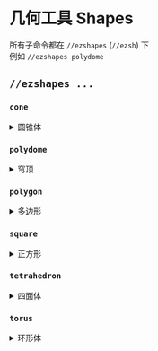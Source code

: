 # 几何工具 Shapes

所有子命令都在 `//ezshapes` (`//ezsh`) 下 \
例如 `//ezshapes polydome`

## `//ezshapes ...`

### `cone`

<details>

<summary>圆锥体</summary>

**`//ezsh cone <pattern> <radii> <height> [rotation] [-dos]`**

* **Pattern**: 指定方块。
* **Radii**: 定义圆锥体的半径。第一个值用于南北方向，第二个用于东西方向。如果旋转圆锥体，这些方向可能会改变。
* **Height**: 设置圆锥体的高度。
* **Rotation** (默认值: 0): 确定围绕y轴的旋转角度，以度为单位。如果使用 `-o` 参数，可以与玩家的瞄准方向对齐。
* **-d**: 激活时，生成尖端朝下的圆锥体。
* **-o**: 使用时，考虑玩家的瞄准方向以进行圆锥体的旋转。
* **-s**: 使用时，玩家的选择将大致覆盖形状。

</details>

### `polydome`

<details>

<summary>穹顶</summary>

**`//ezsh polydome <pattern> <sides> <radius> <height> [-vs]`**

* **Pattern**: 指定方块。
* **Sides**: 定义穹顶的边数。
* **Radius**: 设置穹顶的半径。
* **Height** (默认值: 1): 确定圆顶的高度。
* **-v**: 指定顶点模式，改变穹顶顶点的外观。
* **-s**: 使用时，玩家的选择将大致覆盖形状。

</details>

### `polygon`

<details>

<summary>多边形</summary>

**`//ezsh polygon <pattern> <sides> <radius> <height> [direction] [-s]`**

* **Pattern**: 指定方块。
* **Sides**: 定义多边形的边数。
* **Radius**: 设置多边形的半径。
* **Height** (默认值: 1): 确定多边形的高度。
* **Direction** (默认值: 玩家瞄准方向): 指定放置的方向，可以包括对角线。
* **-s**: 使用时，玩家的选择将大致覆盖形状。

</details>

### `square`

<details>

<summary>正方形</summary>

**`//ezsh square <pattern> <radius> <height> [-fws]`**

* **Pattern**: 指定方块。
* **Radius**: 设置正方形的半径。
* **Height** (默认值: 1): 确定正方形的高度。
* **-f**: 激活时，仅生成正方形的面。
* **-w**: 使用时，仅生成正方形的墙壁。
* **-s**: 使用时，玩家的选择将大致覆盖形状。

</details>

### `tetrahedron`

<details>

<summary>四面体</summary>

**`//ezsh tetrahedron <pattern> <radius> [rotation] [-os]`**

* **Pattern**: 指定方块。
* **Radius**: 设置四面体的大小。
* **Rotation** (默认值: 0): 确定围绕y轴的旋转角度，以度为单位。如果使用 `-o` 开关，可以与玩家的瞄准方向对齐。
* **-o**: 使用时，考虑玩家的瞄准方向以进行四面体的旋转。
* **-s**: 使用时，玩家的选择将大致覆盖形状。

</details>

### `torus`

<details>

<summary>环形体</summary>

**`//ezsh torus <pattern> <major_radius> <minor_radius> <cross_section> [-os]`**

* **Pattern**: 指定方块。
* **Major Radius**: 设置环形体的主半径。
* **Minor Radius**: 设置环形体的次半径。
* **Cross Section**: 确定环形体的横截面形状：
  * `CIRCLE`
  * `DIAMOND`
  * `ROUNDED_SQUARE`
  * `SQUARE`
* **-o**: 使用时，环形体的旋转与玩家的瞄准方向对齐。
* **-s**: 使用时，玩家的选择将大致覆盖形状。

</details>
